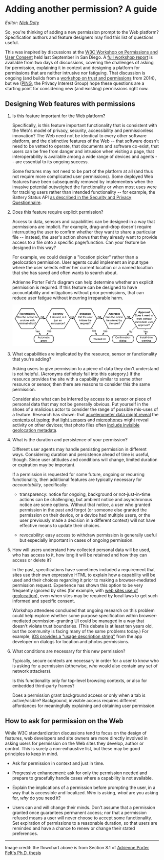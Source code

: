 # Adding another permission? A guide

_Editor: [Nick Doty](https://npdoty.name)_

So, you're thinking of adding a new permission prompt to the Web platform? Specification authors and feature designers may find this list of questions useful.

This was inspired by discussions at the [W3C Workshop on Permissions and User Consent](https://www.w3.org/Privacy/permissions-ws-2018/) held last September in San Diego. A [full workshop report](https://www.w3.org/Privacy/permissions-ws-2018/report.html) is available from two days of discussions, covering the challenges of asking for permission, explaining it in context and designing a platform for permissions that are neither intrusive nor fatiguing. That discussion is ongoing (and builds from a [workshop on trust and permissions](https://www.w3.org/2014/07/permissions/) from 2014), but we ([PING](https://www.w3.org/Privacy/IG/), the Privacy Interest Group) hope these questions are a starting point for considering new (and existing) permissions right now.

## Designing Web features with permissions

1. Is this feature important for the Web platform?

    Specifically, is this feature important functionality that is consistent with the Web's model of privacy, security, accessibility and permissionless innovation? The Web need not be identical to every other software platform, and the distinctive features of the Web -- that software doesn't need to be vetted to operate, that documents and software co-exist, that users can be free from danger and intrusion when visiting a page, that interoperability is available among a wide range of devices and agents -- are essential to its ongoing success.

    Some features may not need to be part of the platform at all (and thus not require more complicated user permissions). Some deployed Web features have been subsequently removed by implementers when the invasive potential outweighed the functionality or when most uses were for tracking users rather than intended functionality -- for example, the Battery Status API [as described in the Security and Privacy Questionnaire](https://www.w3.org/TR/security-privacy-questionnaire/#drop-feature).

2. Does this feature require explicit permission?

    Access to data, sensors and capabilities can be designed in a way that permissions are implicit. For example, drag-and-drop doesn't require interrupting the user to confirm whether they want to share a particular file -- instead, the user's action shows that they already want to provide access to a file onto a specific page/function. Can your feature be designed in this way?

   For example, we could design a "location picker" rather than a geolocation permission. User agents could implement an input type where the user selects either her current location or a named location that she has saved and often wants to search about.

   Adrienne Porter Felt's diagram can help determine whether an explicit permission is required. If this feature can be designed to have accountability and mitigations without prior permissions, that can reduce user fatigue without incurring irreparable harm.

    ![Flowchart on permissions from Adrienne Porter Felt.](AdriennePorterFelt-flowchart.png)

3. What capabilities are implicated by the resource, sensor or functionality that you're adding?

    Asking users to give permission to a piece of data they don't understand is not helpful. (Acronyms definitely fall into this category.) If the resource provides the site with a capability similar to some other resource or sensor, then there are reasons to consider this the same permission.

    Consider also what can be inferred by access to a sensor or piece of personal data that may not be generally obvious. Put yourself in the shoes of a malicious actor to consider the range of possible mis-uses of a feature. Research has shown: that [accelerometer data might reveal](https://dl.acm.org/citation.cfm?id=2162095) the [contents of typing](https://dl.acm.org/citation.cfm?id=2046771); that [light sensors](https://blog.lukaszolejnik.com/privacy-of-ambient-light-sensors/) and [microphones](https://www.wired.com/2016/11/block-ultrasonic-signals-didnt-know-tracking/) might reveal activity on other devices; that photo files often [include invisible geolocation metadata](https://www.usenix.org/legacy/events/hotsec10/tech/full_papers/Friedland.pdf).

4. What is the duration and persistence of your permission?

    Different user agents may handle persisting permission in different ways. Considering duration and persistence ahead of time is useful, though. Since user attitudes and conditions will change, limited duration or expiration may be important.

    If a permission is requested for some future, ongoing or recurring functionality, then additional features are typically necessary for *accountability*, specifically:

    * transparency: notice for ongoing, background or not-just-in-time actions can be challenging, but ambient notice and asynchronous notice are some options. Without that notice, a user who granted permission in the past and forgot (or someone else granted the permission on their device, or a device had multiple users, or the user previously made a decision in a different context) will not have effective means to update their choices.

    * revocability: easy access to withdraw permission is generally useful but especially important in cases of ongoing permission.

5. How will users understand how collected personal data will be used, who has access to it, how long it will be retained and how they can access or delete it?

    In the past, specifications have sometimes included a requirement that sites use their own expressive HTML to explain how a capability will be used and their choices regarding it prior to making a browser-mediated permission request. Experience has shown this option to be very frequently ignored by sites (for example, with [web sites use of geolocation](https://escholarship.org/uc/item/0rp834wf)), even when sites may be required by local laws to get such informed and specific consent.

    Workshop attendees concluded that ongoing research on this problem could help explore whether some purpose specification within browser-mediated permission-granting UI could be managed in a way that doesn't violate trust boundaries. (This debate is at least ten years old, but the community is facing many of the same problems today.) For example, [iOS provides a "usage description string"](https://developer.apple.com/design/human-interface-guidelines/ios/app-architecture/requesting-permission/) from the app developer on dialogs for location and photos permissions.

6. What conditions are necessary for this new permission?

    Typically, secure contexts are necessary in order for a user to know who is asking for a permission (otherwise, _who_ would also contain any set of network attackers).

    Is this functionality only for top-level browsing contexts, or also for embedded third-party frames?

    Does a permission grant background access or only when a tab is active/visible? Background, invisible access requires different affordances for meaningfully explaining and obtaining user permission.

## How to ask for permission on the Web

While W3C standardization discussions tend to focus on the design of features, web developers and site owners are more directly involved in asking users for permission on the Web sites they develop, author or control. This is surely a non-exhaustive list, but these may be good principles to keep in mind.

* Ask for permission in context and just in time.

* Progressive enhancement: ask for only the permission needed and prepare to gracefully handle cases where a capability is not available.

* Explain the implications of a permission before prompting the user, in a way that is accessible and localized. _Who_ is asking, _what_ are you asking for, _why_ do you need it?

* Users can and will change their minds. Don't assume that a permission granted once guarantees permanent access; nor that a permission refused means a user will never choose to accept some functionality. Set expiration of permissions to a reasonable duration, so that users are reminded and have a chance to renew or change their stated preferences.

---

Image credit: the flowchart above is from Section 8.1 of [Adrienne Porter Felt's Ph.D. thesis](https://www2.eecs.berkeley.edu/Pubs/TechRpts/2012/EECS-2012-185.pdf)
